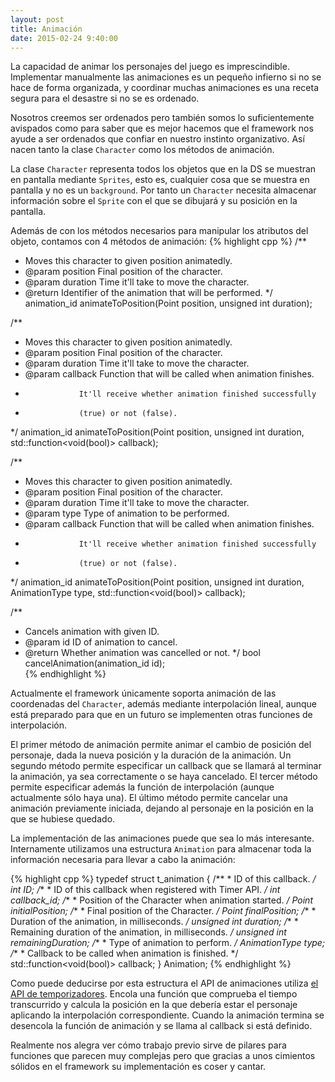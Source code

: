 ```yaml
---
layout: post
title: Animación
date: 2015-02-24 9:40:00
---
```


La capacidad de animar los personajes del juego es imprescindible. Implementar manualmente las animaciones es un pequeño infierno si no se hace de forma organizada, y coordinar muchas animaciones es una receta segura para el desastre si no se es ordenado.

Nosotros creemos ser ordenados pero también somos lo suficientemente avispados como para saber que es mejor hacemos que el framework nos ayude a ser ordenados que confiar en nuestro instinto organizativo. Así nacen tanto la clase `Character` como los métodos de animación.

La clase `Character` representa todos los objetos que en la DS se muestran en pantalla mediante `Sprites`, esto es, cualquier cosa que se muestra en pantalla y no es un `background`. Por tanto un `Character` necesita almacenar información sobre el `Sprite` con el que se dibujará y su posición en la pantalla.

Además de con los métodos necesarios para manipular los atributos del objeto, contamos con 4 métodos de animación: {% highlight cpp %}
/**
 * Moves this character to given position animatedly.
 * @param position Final position of the character.
 * @param duration Time it'll take to move the character.
 * @return         Identifier of the animation that will be performed.
 */
animation_id animateToPosition(Point position, unsigned int duration);

/**
 * Moves this character to given position animatedly.
 * @param position Final position of the character.
 * @param duration Time it'll take to move the character.
 * @param callback Function that will be called when animation finishes.
 *                 It'll receive whether animation finished successfully
 *                 (true) or not (false).
 */
animation_id animateToPosition(Point position, unsigned int duration,
                               std::function<void(bool)> callback);

/**
 * Moves this character to given position animatedly.
 * @param position Final position of the character.
 * @param duration Time it'll take to move the character.
 * @param type     Type of animation to be performed.
 * @param callback Function that will be called when animation finishes.
 *                 It'll receive whether animation finished successfully
 *                 (true) or not (false).
 */
animation_id animateToPosition(Point position, unsigned int duration,
                               AnimationType type,
                               std::function<void(bool)> callback);

/**
 * Cancels animation with given ID.
 * @param  id ID of animation to cancel.
 * @return    Whether animation was cancelled or not.
 */
bool cancelAnimation(animation_id id);    
{% endhighlight %}

Actualmente el framework únicamente soporta animación de las coordenadas del `Character`, además mediante interpolación lineal, aunque está preparado para que en un futuro se implementen otras funciones de interpolación.

El primer método de animación permite animar el cambio de posición del personaje, dada la nueva posición y la duración de la animación. Un segundo método permite especificar un callback que se llamará al terminar la animación, ya sea correctamente o se haya cancelado. El tercer método permite especificar además la función de interpolación (aunque actualmente sólo haya una). El último método permite cancelar una animación previamente iniciada, dejando al personaje en la posición en la que se hubiese quedado.

La implementación de las animaciones puede que sea lo más interesante. Internamente utilizamos una estructura `Animation` para almacenar toda la información necesaria para llevar a cabo la animación:

{% highlight cpp %}
typedef struct t_animation {
    /**
     * ID of this callback.
     */
    int ID;
    /**
     * ID of this callback when registered with Timer API.
     */
    int callback_id;
    /**
     * Position of the Character when animation started.
     */
    Point initialPosition;
    /**
     * Final position of the Character.
     */
    Point finalPosition;
    /**
     * Duration of the animation, in milliseconds.
     */
    unsigned int duration;
    /**
     * Remaining duration of the animation, in milliseconds.
     */
    unsigned int remainingDuration;
    /**
     * Type of animation to perform.
     */
    AnimationType type;
    /**
     * Callback to be called when animation is finished.
     */
    std::function<void(bool)> callback;
} Animation;
{% endhighlight %}

Como puede deducirse por esta estructura el API de animaciones utiliza [el API de temporizadores](http://sumolari.github.io/TacticsDS/2015/02/16/temporizadores/). Encola una función que comprueba el tiempo transcurrido y calcula la posición en la que debería estar el personaje aplicando la interpolación correspondiente. Cuando la animación termina se desencola la función de animación y se llama al callback si está definido.

Realmente nos alegra ver cómo trabajo previo sirve de pilares para funciones que parecen muy complejas pero que gracias a unos cimientos sólidos en el framework su implementación es coser y cantar.